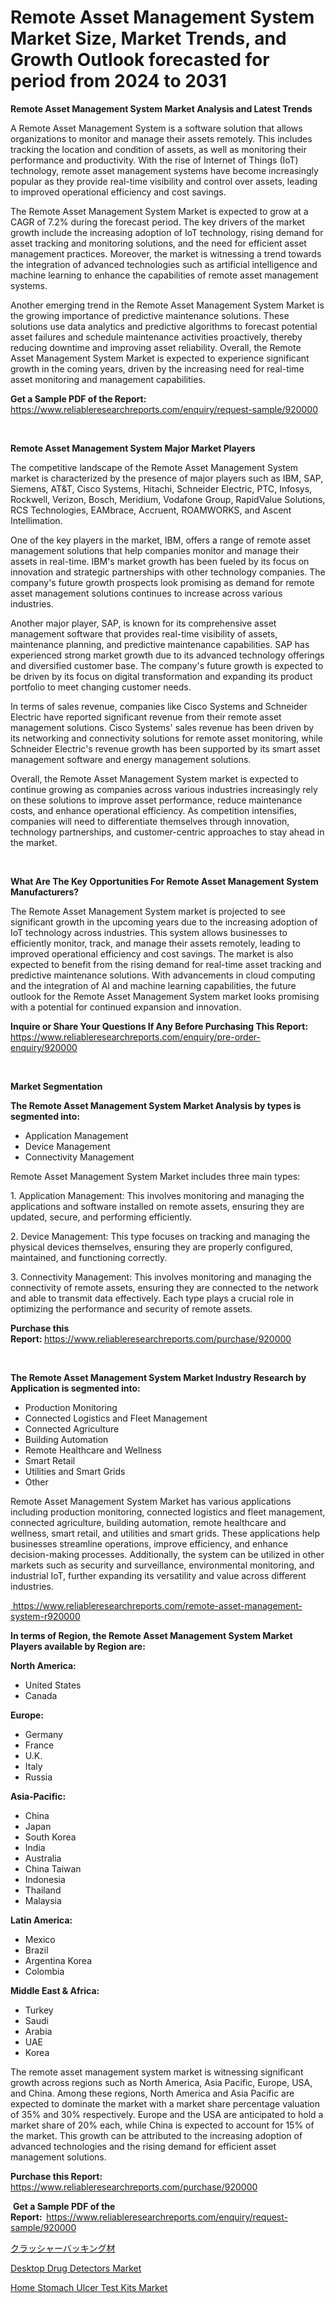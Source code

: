 <p><h1>Remote Asset Management System Market Size, Market Trends, and Growth Outlook forecasted for period from 2024 to 2031</h1></p><p><strong>Remote Asset Management System Market Analysis and Latest Trends</strong></p>
<p><p>A Remote Asset Management System is a software solution that allows organizations to monitor and manage their assets remotely. This includes tracking the location and condition of assets, as well as monitoring their performance and productivity. With the rise of Internet of Things (IoT) technology, remote asset management systems have become increasingly popular as they provide real-time visibility and control over assets, leading to improved operational efficiency and cost savings.</p><p>The Remote Asset Management System Market is expected to grow at a CAGR of 7.2% during the forecast period. The key drivers of the market growth include the increasing adoption of IoT technology, rising demand for asset tracking and monitoring solutions, and the need for efficient asset management practices. Moreover, the market is witnessing a trend towards the integration of advanced technologies such as artificial intelligence and machine learning to enhance the capabilities of remote asset management systems.</p><p>Another emerging trend in the Remote Asset Management System Market is the growing importance of predictive maintenance solutions. These solutions use data analytics and predictive algorithms to forecast potential asset failures and schedule maintenance activities proactively, thereby reducing downtime and improving asset reliability. Overall, the Remote Asset Management System Market is expected to experience significant growth in the coming years, driven by the increasing need for real-time asset monitoring and management capabilities.</p></p>
<p><strong>Get a Sample PDF of the Report:&nbsp;</strong> <a href="https://www.reliableresearchreports.com/enquiry/request-sample/920000">https://www.reliableresearchreports.com/enquiry/request-sample/920000</a></p>
<p>&nbsp;</p>
<p><strong>Remote Asset Management System Major Market Players</strong></p>
<p><p>The competitive landscape of the Remote Asset Management System market is characterized by the presence of major players such as IBM, SAP, Siemens, AT&T, Cisco Systems, Hitachi, Schneider Electric, PTC, Infosys, Rockwell, Verizon, Bosch, Meridium, Vodafone Group, RapidValue Solutions, RCS Technologies, EAMbrace, Accruent, ROAMWORKS, and Ascent Intellimation.</p><p>One of the key players in the market, IBM, offers a range of remote asset management solutions that help companies monitor and manage their assets in real-time. IBM's market growth has been fueled by its focus on innovation and strategic partnerships with other technology companies. The company's future growth prospects look promising as demand for remote asset management solutions continues to increase across various industries.</p><p>Another major player, SAP, is known for its comprehensive asset management software that provides real-time visibility of assets, maintenance planning, and predictive maintenance capabilities. SAP has experienced strong market growth due to its advanced technology offerings and diversified customer base. The company's future growth is expected to be driven by its focus on digital transformation and expanding its product portfolio to meet changing customer needs.</p><p>In terms of sales revenue, companies like Cisco Systems and Schneider Electric have reported significant revenue from their remote asset management solutions. Cisco Systems' sales revenue has been driven by its networking and connectivity solutions for remote asset monitoring, while Schneider Electric's revenue growth has been supported by its smart asset management software and energy management solutions.</p><p>Overall, the Remote Asset Management System market is expected to continue growing as companies across various industries increasingly rely on these solutions to improve asset performance, reduce maintenance costs, and enhance operational efficiency. As competition intensifies, companies will need to differentiate themselves through innovation, technology partnerships, and customer-centric approaches to stay ahead in the market.</p></p>
<p>&nbsp;</p>
<p><strong>What Are The Key Opportunities For Remote Asset Management System Manufacturers?</strong></p>
<p><p>The Remote Asset Management System market is projected to see significant growth in the upcoming years due to the increasing adoption of IoT technology across industries. This system allows businesses to efficiently monitor, track, and manage their assets remotely, leading to improved operational efficiency and cost savings. The market is also expected to benefit from the rising demand for real-time asset tracking and predictive maintenance solutions. With advancements in cloud computing and the integration of AI and machine learning capabilities, the future outlook for the Remote Asset Management System market looks promising with a potential for continued expansion and innovation.</p></p>
<p><strong>Inquire or Share Your Questions If Any Before Purchasing This Report:</strong> <a href="https://www.reliableresearchreports.com/enquiry/pre-order-enquiry/920000">https://www.reliableresearchreports.com/enquiry/pre-order-enquiry/920000</a></p>
<p>&nbsp;</p>
<p><strong>Market Segmentation</strong></p>
<p><strong>The Remote Asset Management System Market Analysis by types is segmented into:</strong></p>
<p><ul><li>Application Management</li><li>Device Management</li><li>Connectivity Management</li></ul></p>
<p><p>Remote Asset Management System Market includes three main types:</p><p>1. Application Management: This involves monitoring and managing the applications and software installed on remote assets, ensuring they are updated, secure, and performing efficiently.</p><p>2. Device Management: This type focuses on tracking and managing the physical devices themselves, ensuring they are properly configured, maintained, and functioning correctly.</p><p>3. Connectivity Management: This involves monitoring and managing the connectivity of remote assets, ensuring they are connected to the network and able to transmit data effectively. Each type plays a crucial role in optimizing the performance and security of remote assets.</p></p>
<p><strong>Purchase this Report:&nbsp;</strong><a href="https://www.reliableresearchreports.com/purchase/920000">https://www.reliableresearchreports.com/purchase/920000</a></p>
<p>&nbsp;</p>
<p><strong>The Remote Asset Management System Market Industry Research by Application is segmented into:</strong></p>
<p><ul><li>Production Monitoring</li><li>Connected Logistics and Fleet Management</li><li>Connected Agriculture</li><li>Building Automation</li><li>Remote Healthcare and Wellness</li><li>Smart Retail</li><li>Utilities and Smart Grids</li><li>Other</li></ul></p>
<p><p>Remote Asset Management System Market has various applications including production monitoring, connected logistics and fleet management, connected agriculture, building automation, remote healthcare and wellness, smart retail, and utilities and smart grids. These applications help businesses streamline operations, improve efficiency, and enhance decision-making processes. Additionally, the system can be utilized in other markets such as security and surveillance, environmental monitoring, and industrial IoT, further expanding its versatility and value across different industries.</p></p>
<p><a href="https://www.reliableresearchreports.com/remote-asset-management-system-r920000">&nbsp;https://www.reliableresearchreports.com/remote-asset-management-system-r920000</a></p>
<p><strong>In terms of Region, the Remote Asset Management System Market Players available by Region are:</strong></p>
<p>
    <p> <strong> North America: </strong>
        <ul>
            <li>United States</li>
            <li>Canada</li>
        </ul>
        </p> 
    <p> <strong> Europe: </strong>
        <ul>
            <li>Germany</li>
            <li>France</li>
            <li>U.K.</li>
            <li>Italy</li>
            <li>Russia</li>
        </ul>
        </p> 
    <p> <strong> Asia-Pacific: </strong>
        <ul>
            <li>China</li>
            <li>Japan</li>
            <li>South Korea</li>
            <li>India</li>
            <li>Australia</li>
            <li>China Taiwan</li>
            <li>Indonesia</li>
            <li>Thailand</li>
            <li>Malaysia</li>
        </ul>
        </p> 
    <p> <strong> Latin America: </strong>
        <ul>
            <li>Mexico</li>
            <li>Brazil</li>
            <li>Argentina Korea</li>
            <li>Colombia</li>
        </ul>
        </p> 
    <p> <strong> Middle East & Africa: </strong>
        <ul>
            <li>Turkey</li>
            <li>Saudi</li>
            <li>Arabia</li>
            <li>UAE</li>
            <li>Korea</li>
        </ul>
    </p>
    </p>
<p><p>The remote asset management system market is witnessing significant growth across regions such as North America, Asia Pacific, Europe, USA, and China. Among these regions, North America and Asia Pacific are expected to dominate the market with a market share percentage valuation of 35% and 30% respectively. Europe and the USA are anticipated to hold a market share of 20% each, while China is expected to account for 15% of the market. This growth can be attributed to the increasing adoption of advanced technologies and the rising demand for efficient asset management solutions.</p></p>
<p><strong>Purchase this Report: </strong><a href="https://www.reliableresearchreports.com/purchase/920000">https://www.reliableresearchreports.com/purchase/920000</a></p>
<p>&nbsp;<strong>Get a Sample PDF of the Report:&nbsp;&nbsp;</strong><a href="https://www.reliableresearchreports.com/enquiry/request-sample/920000">https://www.reliableresearchreports.com/enquiry/request-sample/920000</a></p>
<p><strong></strong></p>
<p><p><a href="https://github.com/AaronVargas43/Market-Research-Report-List-2/blob/main/5864572175601.md">クラッシャーバッキング材</a></p><p><a href="https://github.com/mooaaztarek/Market-Research-Report-List-1/blob/main/desktop-drug-detectors-market.md">Desktop Drug Detectors Market</a></p><p><a href="https://github.com/zmnbyevx75/Market-Research-Report-List-1/blob/main/home-stomach-ulcer-test-kits-market.md">Home Stomach Ulcer Test Kits Market</a></p></p>